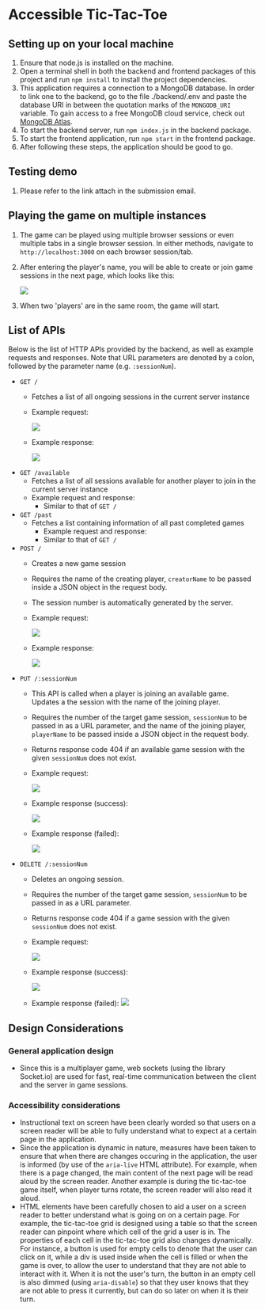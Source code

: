 # Accessible Tic-Tac-Toe
## Setting up on your local machine
1. Ensure that node.js is installed on the machine.
1. Open a terminal shell in both the backend and frontend packages of this project and run `npm install` to install the project dependencies.
1. This application requires a connection to a MongoDB database. In order to link one to the backend, go to the file ./backend/.env and paste the database URI in between the quotation marks of the `MONGODB_URI` variable. To gain access to a free MongoDB cloud service, check out [MongoDB Atlas](https://www.mongodb.com/atlas/database).
1. To start the backend server, run `npm index.js` in the backend package.
1. To start the frontend application, run `npm start` in the frontend package.
1. After following these steps, the application should be good to go.

## Testing demo
1. Please refer to the link attach in the submission email.

## Playing the game on multiple instances
1. The game can be played using multiple browser sessions or even multiple tabs in a single browser session. In either methods, navigate to `http://localhost:3000` on each browser session/tab.
1. After entering the player's name, you will be able to create or join game sessions in the next page, which looks like this:

    ![](./assets/1.png)
1. When two 'players' are in the same room, the game will start.

## List of APIs
Below is the list of HTTP APIs provided by the backend, as well as example requests and responses. Note that URL parameters are denoted by a colon, followed by the parameter name (e.g. `:sessionNum`).
- `GET /`
    - Fetches a list of all ongoing sessions in the current server instance
    - Example request:
        
        ![](./assets/4.png)
    - Example response:

        ![](./assets/5.png)
- `GET /available`
    - Fetches a list of all sessions available for another player to join in the current server instance
    - Example request and response:
        - Similar to that of `GET /`
- `GET /past`
    - Fetches a list containing information of all past completed games
        - Example request and response:
        - Similar to that of `GET /`
- `POST /`
    - Creates a new game session
    - Requires the name of the creating player, `creatorName` to be passed inside a JSON object in the request body.
    - The session number is automatically generated by the server.
    - Example request:
     
        ![](./assets/2.png)
    - Example response:

        ![](./assets/3.png)
- `PUT /:sessionNum` 
    - This API is called when a player is joining an available game. Updates a the session with the name of the joining player.
    - Requires the number of the target game session, `sessionNum` to be passed in as a URL parameter, and the name of the joining player, `playerName` to be passed inside a JSON object in the request body.
    - Returns response code 404 if an available game session with the given `sessionNum` does not exist.
    - Example request:

        ![](./assets/6.png)
    - Example response (success):

        ![](./assets/7.png)

    - Example response (failed):

        ![](./assets/8.png)
- `DELETE /:sessionNum`
    - Deletes an ongoing session.
    - Requires the number of the target game session, `sessionNum` to be passed in as a URL parameter.
    - Returns response code 404 if a game session with the given `sessionNum` does not exist.
     - Example request:

        ![](./assets/9.png)
    - Example response (success):
    
        ![](./assets/10.png)

     - Example response (failed):
        ![](./assets/11.png)

## Design Considerations
### General application design
- Since this is a multiplayer game, web sockets (using the library Socket.io) are used for fast, real-time communication between the client and the server in game sessions.
### Accessibility considerations
- Instructional text on screen have been clearly worded so that users on a screen reader will be able to fully understand what to expect at a certain page in the application.
- Since the application is dynamic in nature, measures have been taken to ensure that when there are changes occuring in the application, the user is informed (by use of the `aria-live` HTML attribute). For example, when there is a page changed, the main content of the next page will be read aloud by the screen reader. Another example is during the tic-tac-toe game itself, when player turns rotate, the screen reader will also read it aloud.
- HTML elements have been carefully chosen to aid a user on a screen reader to better understand what is going on on a certain page. For example, the tic-tac-toe grid is designed using a table so that the screen reader can pinpoint where which cell of the grid a user is in. The properties of each cell in the tic-tac-toe grid also changes dynamically. For instance, a button is used for empty cells to denote that the user can click on it, while a div is used inside when the cell is filled or when the game is over, to allow the user to understand that they are not able to interact with it. When it is not the user's turn, the button in an empty cell is also dimmed (using `aria-disable`) so that they user knows that they are not able to press it currently, but can do so later on when it is their turn.
